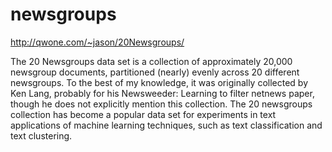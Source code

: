# newsgroups
 http://qwone.com/~jason/20Newsgroups/
 
 The 20 Newsgroups data set is a collection of approximately 20,000 newsgroup documents, partitioned (nearly) evenly 
 across 20 different newsgroups. To the best of my knowledge, it was originally collected by Ken Lang, probably for 
 his Newsweeder: Learning to filter netnews paper, though he does not explicitly mention this collection. 
 The 20 newsgroups collection has become a popular data set for experiments in text applications of machine learning 
 techniques, such as text classification and text clustering.

